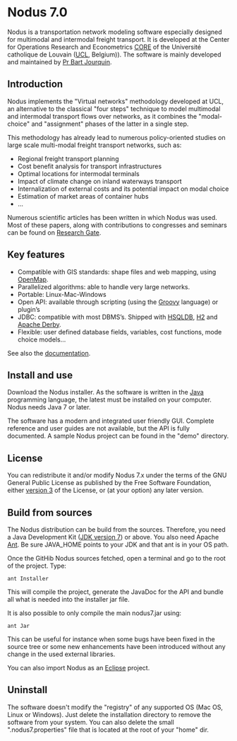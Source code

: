 # Nodus 7.0

Nodus is a transportation network modeling software especially designed for multimodal and
intermodal freight transport. It is developed at the Center for Operations Research and 
Econometrics [CORE](https://uclouvain.be/fr/node/4474) of the Université catholique de Louvain
([UCL](http://www.uclouvain.be/), Belgium)). The software is mainly developed  and maintained by 
[Pr Bart Jourquin](https://uclouvain.be/en/directories/bart.jourquin). 
  

## Introduction

Nodus implements the "Virtual networks" methodology developed at UCL, an alternative to the 
classical "four steps" technique to model multimodal and intermodal transport flows over networks, 
as it combines the "modal-choice" and "assignment" phases of the latter in a single step.

This methodology has already lead to numerous policy-oriented studies on large scale multi-modal 
freight transport networks, such as:

- Regional freight transport planning
- Cost benefit analysis for transport infrastructures
- Optimal locations for intermodal terminals
- Impact of climate change on inland waterways transport
- Internalization of external costs and its potential impact on modal choice
- Estimation of market areas of container hubs
- ...

Numerous scientific articles has been written in which Nodus was used. Most of these papers,
along with contributions to congresses and seminars can be found on 
[Research Gate](https://www.researchgate.net/profile/B_Jourquin).

## Key features

- Compatible with GIS standards: shape files and web mapping, using [OpenMap](http://openmap-java.org/).
- Parallelized algorithms: able to handle very large networks.
- Portable: Linux-Mac-Windows
- Open API: available through scripting (using the [Groovy](http://groovy-lang.org/) language) or plugin’s
- JDBC: compatible with most DBMS’s. Shipped with [HSQLDB](http://hsqldb.org/),
[H2](http://h2database.com/) and [Apache Derby](https://db.apache.org/derby/).  
- Flexible: user defined database fields, variables, cost functions, mode choice models…

See also the [documentation](doc/help.html).

## Install and use

Download the Nodus installer. As the software is written in the [Java](https://java.com/en/download/)
programming language, the latest must be installed on your computer. Nodus needs Java 7 or later.

The software has a modern and integrated user friendly GUI. Complete reference and user guides
are not available, but the API is fully documented. A  sample Nodus project can
be found in the "demo" directory. 
   

## License

You can redistribute it and/or modify Nodus 7.x under the terms of the GNU General Public License 
as published by the Free Software Foundation, either [version 3](https://www.gnu.org/licenses/gpl-3.0.html)
of the License, or (at your option) any later version. 

## Build from sources

The Nodus distribution can be build from the sources. Therefore, you need a Java Development Kit 
([JDK version 7](http://www.oracle.com/technetwork/java/javase/downloads/index.html)) or above. 
You also need Apache [Ant](http://ant.apache.org/). Be sure JAVA_HOME points to your JDK and 
that ant is in your OS path.

Once the GitHib Nodus sources fetched, open a terminal and go to the root of the project. Type:

```
ant Installer
```
This will compile the project, generate the JavaDoc for the API and bundle all what is needed into 
the installer jar file.

It is also possible to only compile the main nodus7.jar using:
 
```
ant Jar
```
This can be useful for instance when some bugs have been fixed in the source tree or some new
enhancements have been introduced without any change in the used external libraries.

You can also import Nodus as an [Eclipse](http://www.eclipse.org/) project.
   
## Uninstall

The software doesn't modify the "registry" of any supported OS (Mac OS, Linux or Windows). Just
delete the installation directory to remove the software from your system. You can
also delete the small ".nodus7.properties" file that is located at the root of your "home" dir.   

